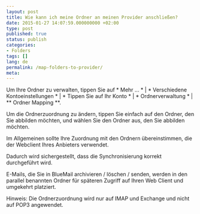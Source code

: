```yaml
---
layout: post
title: Wie kann ich meine Ordner an meinen Provider anschließen?
date: 2015-01-27 14:07:59.000000000 +02:00
type: post
published: true
status: publish
categories:
- Folders
tags: []
lang: de
permalink: /map-folders-to-provider/
meta:
---
```


Um Ihre Ordner zu verwalten, tippen Sie auf * Mehr ... * \| * Verschiedene Kontoeinstellungen * \| * Tippen Sie auf Ihr Konto * \| * Ordnerverwaltung * \| ** Ordner Mapping **.

Um die Ordnerzuordnung zu ändern, tippen Sie einfach auf den Ordner, den Sie abbilden möchten, und wählen Sie den Ordner aus, den Sie abbilden möchten.

Im Allgemeinen sollte Ihre Zuordnung mit den Ordnern übereinstimmen, die der Webclient Ihres Anbieters verwendet.

Dadurch wird sichergestellt, dass die Synchronisierung korrekt durchgeführt wird.

E-Mails, die Sie in BlueMail archivieren / löschen / senden, werden in den parallel benannten Ordner für späteren Zugriff auf Ihren Web Client und umgekehrt platziert.

Hinweis: Die Ordnerzuordnung wird nur auf IMAP und Exchange und nicht auf POP3 angewendet.
